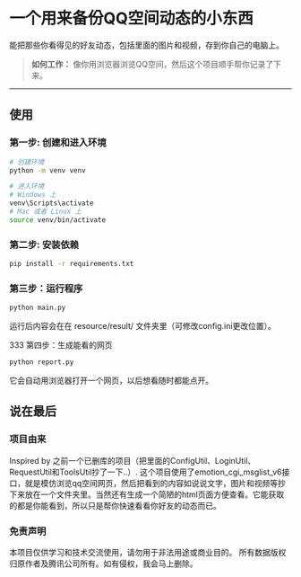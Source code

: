 # 一个用来备份QQ空间动态的小东西

能把那些你看得见的好友动态，包括里面的图片和视频，存到你自己的电脑上。

> **如何工作：** 像你用浏览器浏览QQ空间，然后这个项目顺手帮你记录了下来。

---

## 使用

### 第一步: 创建和进入环境  

```bash
# 创建环境
python -m venv venv

# 进入环境
# Windows 上
venv\Scripts\activate
# Mac 或者 Linux 上
source venv/bin/activate
```

### 第二步: 安装依赖

```Bash
pip install -r requirements.txt
```

### 第三步：运行程序

```Bash
python main.py
```
运行后内容会在在 resource/result/ 文件夹里（可修改config.ini更改位置）。

333 第四步：生成能看的网页

```Bash
python report.py
```
它会自动用浏览器打开一个网页，以后想看随时都能点开。
## 说在最后

### 项目由来
Inspired by 之前一个已删库的项目（把里面的ConfigUtil、LoginUtil、RequestUtil和ToolsUtil抄了一下..）.
这个项目使用了emotion_cgi_msglist_v6接口，就是模仿浏览qq空间网页，然后把看到的内容如说说文字，图片和视频等抄下来放在一个文件夹里。当然还有生成一个简陋的html页面方便查看。它能获取的都是你能看到，所以只是帮你快速看看你好友的动态而已。

### 免责声明
本项目仅供学习和技术交流使用，请勿用于非法用途或商业目的。
所有数据版权归原作者及腾讯公司所有。如有侵权，我会马上删除。